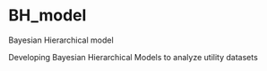 # BH_model
Bayesian Hierarchical model

Developing Bayesian Hierarchical Models to analyze utility datasets
